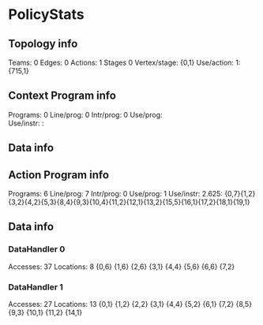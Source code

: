 # PolicyStats
## Topology info
Teams:		0
Edges:		0
Actions:	1
Stages		0
Vertex/stage:	{0,1} 
Use/action:	1: {715,1} 

## Context Program info
Programs:	0
Line/prog:	0
Intr/prog:	0
Use/prog:	
Use/instr:	: 

## Data info



## Action Program info
Programs:	6
Line/prog:	7
Intr/prog:	0
Use/prog:	1
Use/instr:	2.625: {0,7}{1,2}{3,2}{4,2}{5,3}{8,4}{9,3}{10,4}{11,2}{12,1}{13,2}{15,5}{16,1}{17,2}{18,1}{19,1}

## Data info

### DataHandler 0
Accesses:	37
Locations:	8
{0,6} {1,6} {2,6} {3,1} {4,4} {5,6} {6,6} {7,2} 

### DataHandler 1
Accesses:	27
Locations:	13
{0,1} {1,2} {2,2} {3,1} {4,4} {5,2} {6,1} {7,2} {8,5} {9,3} {10,1} {11,2} {14,1} 
